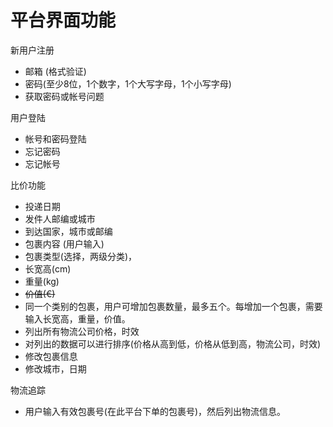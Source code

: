 # 平台界面功能

新用户注册 

* 邮箱 \(格式验证\)
* 密码\(至少8位，1个数字，1个大写字母，1个小写字母\)
* 获取密码或帐号问题

用户登陆

* 帐号和密码登陆
* 忘记密码
* 忘记帐号

比价功能

* 投递日期
* 发件人邮编或城市
* 到达国家，城市或邮编
* 包裹内容 \(用户输入\)
* 包裹类型\(选择，两级分类\)，
* 长宽高\(cm\)
* 重量\(kg\)
* ~~价值\(€\)~~
* 同一个类别的包裹，用户可增加包裹数量，最多五个。每增加一个包裹，需要输入长宽高，重量，价值。
* 列出所有物流公司价格，时效
* 对列出的数据可以进行排序\(价格从高到低，价格从低到高，物流公司，时效\)
* 修改包裹信息
* 修改城市，日期

物流追踪

* 用户输入有效包裹号\(在此平台下单的包裹号\)，然后列出物流信息。

